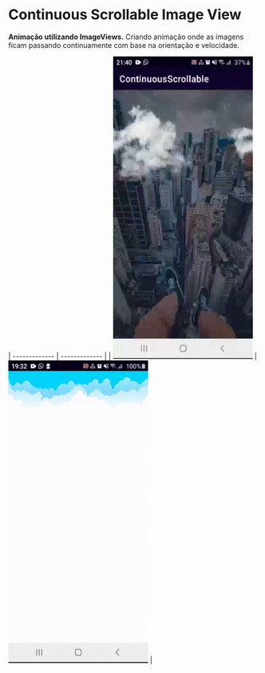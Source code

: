 # Continuous Scrollable Image View

**Animação utilizando ImageViews.** Criando animação onde as imagens ficam passando continuamente com base na orientação e velocidade.

| ------------- | ------------- |
| <img src="https://github.com/wilsonfcj/ContinuousScrollable/blob/main/animation_first.gif" width="280" height="607"> | <img src="https://github.com/wilsonfcj/ContinuousScrollable/blob/main/animaton_second.gif" width="280" height="607"> |

